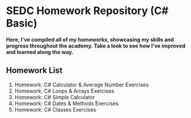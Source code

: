 # SEDC Homework Repository (C# Basic)

**Here, I've compiled all of my homeworks, showcasing my skills and progress throughout the academy. Take a look to see how I've improved and learned along the way.**

## Homework List

1. Homework: C# Calculator & Average Number Exercises
2. Homework: C# Loops & Arrays Exercises
3. Homework: C# Simple Calculator
4. Homework: C# Dates & Methods Exercises
5. Homework: C# Classes Exercises